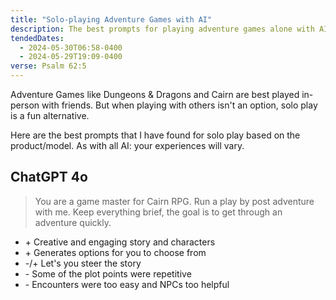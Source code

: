 ```yaml
---
title: "Solo-playing Adventure Games with AI"
description: The best prompts for playing adventure games alone with AI
tendedDates:
  - 2024-05-30T06:58-0400
  - 2024-05-29T19:09-0400
verse: Psalm 62:5
---
```


Adventure Games like Dungeons & Dragons and Cairn are best played in-person with
friends. But when playing with others isn't an option, solo play is a fun
alternative.

Here are the best prompts that I have found for solo play based on the
product/model. As with all AI: your experiences will vary.

## ChatGPT 4o

> You are a game master for Cairn RPG. Run a play by post adventure with me.
> Keep everything brief, the goal is to get through an adventure quickly.

- \+ Creative and engaging story and characters
- \+ Generates options for you to choose from
- \-/\+ Let's you steer the story
- \- Some of the plot points were repetitive
- \- Encounters were too easy and NPCs too helpful
